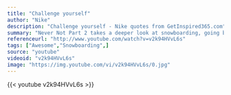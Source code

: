 ```yaml
---
title: "Challenge yourself"
author: "Nike"
description: "Challenge yourself - Nike quotes from GetInspired365.com"
summary: "Never Not Part 2 takes a deeper look at snowboarding, going beyond the action, the tricks, & the travel to expose the people behind the progression. By elevating the voices and viewpoints of the world's best riders, this film taps into the snowboarding spirit, exposing audiences to the sport's unique culture and characters. Getting up close and personal with the riders, we learn what it takes and what it means to realize your potential and live the snowboard dream. Exploring the creativity and a"
referenceurl: "http://www.youtube.com/watch?v=v2k94HVvL6s"
tags: ["Awesome","Snowboarding",]
source: "youtube"
videoid: "v2k94HVvL6s"
image: "https://img.youtube.com/vi/v2k94HVvL6s/0.jpg"
---
```


{{< youtube v2k94HVvL6s >}}
